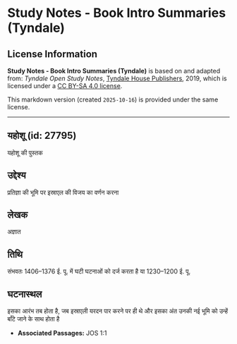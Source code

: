 # Study Notes - Book Intro Summaries (Tyndale)

## License Information

**Study Notes - Book Intro Summaries (Tyndale)** is based on and adapted from: _Tyndale Open Study Notes_, [Tyndale House Publishers](https://tyndaleopenresources.com/), 2019, which is licensed under a [CC BY-SA 4.0 license](https://creativecommons.org/licenses/by-sa/4.0/legalcode.en).

This markdown version (created `2025-10-16`) is provided under the same license.



--------------------------------

## यहोशू (id: 27795)

यहोशू की पुस्तक

उद्देश्य
--------

प्रतिज्ञा की भूमि पर इस्राएल की विजय का वर्णन करना

लेखक
----

अज्ञात

तिथि
----

संभवतः 1406–1376 ई. पू. में घटी घटनाओं को दर्ज करता है या 1230–1200 ई. पू.

घटनास्थल
--------

इसका आरंभ तब होता है, जब इस्राएली यरदन पार करने पर ही थे और इसका अंत उनकी नई भूमि को उन्हें बाँटे जाने के साथ होता है

* **Associated Passages:** JOS 1:1

